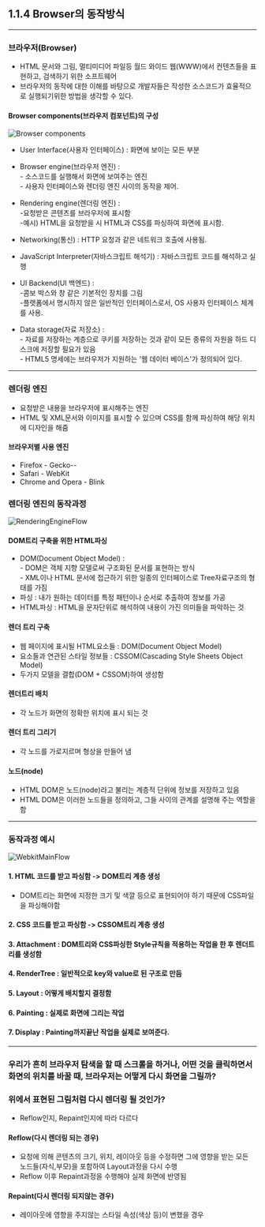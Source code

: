 ## 1.1.4 Browser의 동작방식

---

### 브라우저(Browser)
- HTML 문서와 그림, 멀티미디어 파일등 월드 와이드 웹(WWW)에서 컨텐츠들을 표현하고, 검색하기 위한 소프트웨어
- 브라우저의 동작에 대한 이해를 바탕으로 개발자들은 작성한 소스코드가 효율적으로 실행되기위한 방법을 생각할 수 있다.


#### Browser components(브라우저 컴포넌트)의 구성

![Browser components](https://user-images.githubusercontent.com/46203866/89563624-af6a7c80-d856-11ea-9952-9684754b5886.png)

- User Interface(사용자 인터페이스) : 화면에 보이는 모든 부분

- Browser engine(브라우저 엔진) : 
<br>- 소스코드를 실행해서 화면에 보여주는 엔진
<br>- 사용자 인터페이스와 렌더링 엔진 사이의 동작을 제어.

- Rendering engine(렌더링 엔진) :
<br>-요청받은 콘텐츠를 브라우저에 표시함
<br>-예시) HTML을 요청받을 시 HTML과 CSS를 파싱하여 화면에 표시함.

- Networking(통신) :  HTTP 요청과 같은 네트워크 호출에 사용됨.

- JavaScript Interpreter(자바스크립트 해석기) : 자바스크립트 코드를 해석하고 실행

- UI Backend(UI 백엔드) : 
<br>-콤보 박스와 창 같은 기본적인 장치를 그림
<br>-플랫폼에서 명시하지 않은 일반적인 인터페이스로서, OS 사용자 인터페이스 체계를 사용.

- Data storage(자료 저장소) :
<br>- 자료를 저장하는 계층으로 쿠키를 저장하는 것과 같이 모든 종류의 자원을 하드 디스크에 저장할 필요가 있음
<br>- HTML5 명세에는 브라우저가 지원하는 '웹 데이터 베이스'가 정의되어 있다.

---

### 렌더링 엔진

- 요청받은 내용을 브라우저에 표시해주는 엔진
- HTML 및 XML문서와 이미지를 표시할 수 있으며 CSS를 함께 파싱하여 해당 위치에 디자인을 해줌

#### 브라우저별 사용 엔진
- Firefox - Gecko--
- Safari - WebKit
- Chrome and Opera - Blink

### 렌더링 엔진의 동작과정

![RenderingEngineFlow](https://user-images.githubusercontent.com/46203866/89565435-8d262e00-d859-11ea-980a-d493ceabd0de.png)


#### DOM트리 구축을 위한 HTML파싱
- DOM(Document Object Model) : 
<br> - DOM은 객체 지향 모델로써 구조화된 문서를 표현하는 방식
<br> - XML이나 HTML 문서에 접근하기 위한 일종의 인터페이스로 Tree자료구조의 형태를 가짐
- 파싱 : 내가 원하는 데이터를 특정 패턴이나 순서로 추출하여 정보를 가공
- HTML파싱 : HTML을 문자단위로 해석하여 내용이 가진 의미들을 파악하는 것

#### 렌더 트리 구축
- 웹 페이지에 표시될 HTML요소들 : DOM(Document Object Model)
- 요소들과 연관된 스타일 정보들 : CSSOM(Cascading Style Sheets Object Model)
- 두가지 모델을 결합(DOM + CSSOM)하여 생성함

#### 렌더트리 배치
- 각 노드가 화면의 정확한 위치에 표시 되는 것

#### 렌더 트리 그리기
- 각 노드를 가로지르며 형상을 만들어 냄

#### 노드(node)
- HTML DOM은 노드(node)라고 불리는 계층적 단위에 정보를 저장하고 있음
- HTML DOM은 이러한 노드들을 정의하고, 그들 사이의 관계를 설명해 주는 역할을 함

---

### 동작과정 예시

![WebkitMainFlow](https://user-images.githubusercontent.com/46203866/89563649-b85b4e00-d856-11ea-8e1f-df1618c1bfe7.png)

#### 1. HTML 코드를 받고 파싱함 -> DOM트리 계층 생성
- DOM트리는 화면에 지정한 크기 및 색깔 등으로 표현되어야 하기 때문에 CSS파일을 파싱해야함

#### 2. CSS 코드를 받고 파싱함 -> CSSOM트리 계층 생성

#### 3. Attachment : DOM트리와 CSS파싱한 Style규칙을 적용하는 작업을 한 후 렌더트리를 생성함

#### 4. RenderTree : 일반적으로 key와 value로 된 구조로 만듬

#### 5. Layout : 어떻게 배치할지 결정함

#### 6. Painting : 실제로 화면에 그리는 작업

#### 7. Display : Painting까지끝난 작업을 실제로 보여준다.

---

### 우리가 흔히 브라우저 탐색을 할 때 스크롤을 하거나, 어떤 것을 클릭하면서 화면의 위치를 바꿀 때, 브라우저는 어떻게 다시 화면을 그릴까?
### 위에서 표현된 그림처럼 다시 렌더링 될 것인가?

- Reflow인지, Repaint인지에 따라 다르다

#### Reflow(다시 렌더링 되는 경우)
- 요청에 의해 콘텐츠의 크기, 위치, 레이아웃 등을 수정하면 그에 영향을 받는 모든 노드들(자식,부모)을 포함하여 Layout과정을 다시 수행
- Reflow 이후 Repaint과정을 수행해야 실제 화면에 반영됨

#### Repaint(다시 렌더링 되지않는 경우)
- 레이아웃에 영향을 주지않는 스타일 속성(색상 등)이 변했을 경우

